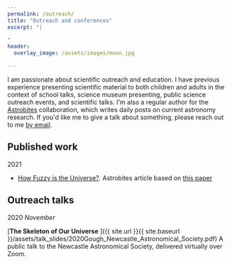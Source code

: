 ```yaml
---
permalink: /outreach/
title: "Outreach and conferences"
excerpt: "|

"
header:
  overlay_image: /assets/images/moon.jpg

---
```

I am passionate about scientific outreach and education. I have previous experience presenting scientific material to both children and adults in the context of school talks, science museum presenting, public science outreach events, and scientific talks. I'm also a regular author for the [Astrobites](https://astrobites.org/) collaboration, which writes daily posts on current astronomy research. If you'd like me to give a talk about something, please reach out to me [by email](mailto:a.gough2@ncl.ac.uk).

## Published work
2021
* [How Fuzzy is the Universe?](https://astrobites.org/2021/01/23/fdm-from-21cm/). Astrobites article based on [this paper](https://arxiv.org/abs/1812.09760)

## Outreach talks
2020
*November*

[**The Skeleton of Our Universe** ]({{ site.url }}{{ site.baseurl }}/assets/talk_slides/2020Gough_Newcastle_Astronomical_Society.pdf)
A public talk to the Newcastle Astronomical Society, delivered virtually over Zoom.
